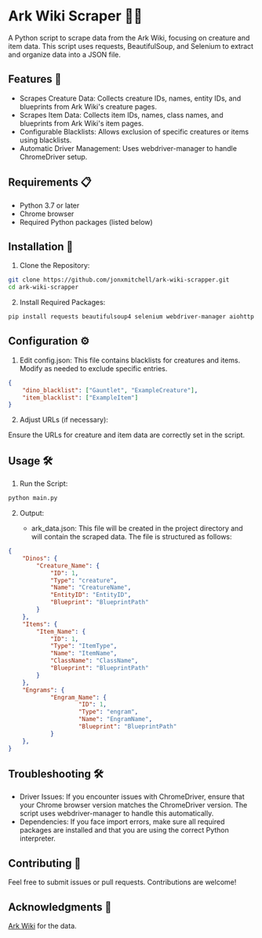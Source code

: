 # Ark Wiki Scraper 🦖📜

A Python script to scrape data from the Ark Wiki, focusing on creature and item data. This script uses requests, BeautifulSoup, and Selenium to extract and organize data into a JSON file.

## Features 🚀

- Scrapes Creature Data: Collects creature IDs, names, entity IDs, and blueprints from Ark Wiki's creature pages.
- Scrapes Item Data: Collects item IDs, names, class names, and blueprints from Ark Wiki's item pages.
- Configurable Blacklists: Allows exclusion of specific creatures or items using blacklists.
- Automatic Driver Management: Uses webdriver-manager to handle ChromeDriver setup.

## Requirements 📋

- Python 3.7 or later
- Chrome browser
- Required Python packages (listed below)

## Installation 🔧

1. Clone the Repository:

```bash
git clone https://github.com/jonxmitchell/ark-wiki-scrapper.git
cd ark-wiki-scrapper
```

2. Install Required Packages:

```bash
pip install requests beautifulsoup4 selenium webdriver-manager aiohttp
```

## Configuration ⚙️

1. Edit config.json:
   This file contains blacklists for creatures and items. Modify as needed to exclude specific entries.

```json
{
	"dino_blacklist": ["Gauntlet", "ExampleCreature"],
	"item_blacklist": ["ExampleItem"]
}
```

2. Adjust URLs (if necessary):

Ensure the URLs for creature and item data are correctly set in the script.

## Usage 🛠️

1. Run the Script:

```bash
python main.py
```

2. Output:

   - ark_data.json: This file will be created in the project directory and will contain the scraped data. The file is structured as follows:

```json
{
	"Dinos": {
		"Creature_Name": {
			"ID": 1,
			"Type": "creature",
			"Name": "CreatureName",
			"EntityID": "EntityID",
			"Blueprint": "BlueprintPath"
		}
	},
	"Items": {
		"Item_Name": {
			"ID": 1,
			"Type": "ItemType",
			"Name": "ItemName",
			"ClassName": "ClassName",
			"Blueprint": "BlueprintPath"
		}
	},
	"Engrams": {
        	"Engram_Name": {
            		"ID": 1,
            		"Type": "engram",
            		"Name": "EngramName",
            		"Blueprint": "BlueprintPath"
       		}
	},
}
```

## Troubleshooting 🛠️

- Driver Issues: If you encounter issues with ChromeDriver, ensure that your Chrome browser version matches the ChromeDriver version. The script uses webdriver-manager to handle this automatically.
- Dependencies: If you face import errors, make sure all required packages are installed and that you are using the correct Python interpreter.

## Contributing 🤝

Feel free to submit issues or pull requests. Contributions are welcome!

## Acknowledgments 🙌

[Ark Wiki](https://ark.wiki.gg) for the data.
